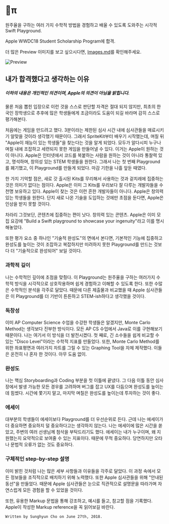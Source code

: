 # π

원주율을 구하는 여러 가지 수학적 방법을 경험하고 배울 수 있도록 도와주는 시각적 Swift Playground.

Apple WWDC18 Student Scholarship Program에 합격.

더 많은 Preview 이미지를 보고 싶으시다면, [Images.md](https://github.com/anaclumos/WWDC2018-Scholarship-Submission/blob/master/Images.md)를 확인해주세요.

![Preview](https://github.com/anaclumos/WWDC2018-Scholarship-Submission/blob/master/Preview.png)

## 내가 합격했다고 생각하는 이유

##### 이하의 내용은 개인적인 의견이며, Apple의 의견이 아님을 밝힙니다.

물론 처음 뽑힌 입장으로 이런 것을 스스로 판단할 자격은 절대 되지 않지만, 최초의 한국인 장학생으로 추후에 많은 학생들에게 조금이라도 도움이 되길 바라며 감히 스스로 평가해본다.

처음에는 게임을 만드려고 했다. 3분이라는 제한된 심사 시간 내에 심사관들을 매료시키기 알맞을 것이라 생각했기 때문이다. 그래서 SpriteKit부터 배우기 시작했는데, 며칠 뒤 "Apple이 재능이 있는 학생들"을 찾는다는 것을 알게 되었다. 모두가 알다시피 누구나 며칠 내에 조잡하고 세련되지 못한 게임을 만들어낼 수 있다. 이거는 Apple이 원하는 것이 아니다. Apple은 인터넷에서 코드를 복붙하는 사람을 원하는 것이 아니라 통찰력 있고, 명석하며, 창의성 있는 STEM 학생들을 원한다. 그래서 나는 첫 번째 Playground를 폐기했고, 이 Playground를 만들게 되었다. 마감 기한을 나흘 앞둔 때였다.

한 가지 기억할 점은, 새로 갓 출시된 Kits를 무리해서 사용하는 것과 겉치레에 집중하는 것은 의미가 없다는 점이다. Apple은 이미 그 Kits를 우리보다 잘 다루는 개발자들을 수 천명 보유하고 있다. Apple이 찾는 것은 이런 흔한 개발자들이 아니다. Apple은 창의력 있는 학생들을 원한다. 단지 새로 나온 기술을 도입하는 것에만 초점을 둔다면, Apple은 인상을 받지 못할 것이다.

차라리 그것보단, 콘텐츠에 집중하는 편이 낫다. 창의력 있는 콘텐츠. Apple은 이미 모집 요강에 "Build a Swift playground to showcase your ingenuity"라고 이를 명시해놓았다.

또한 평가 요소 중 하나인 "기술적 완성도"의 면에서 본다면, 기본적인 기능에 집중하고 완성도를 높이는 것이 조잡하고 복잡하지만 미려하지 못한 Playground를 만드는 것보다 더 "기술적으로 완성되어" 보일 것이다.

### 과학적 깊이
나는 수학적인 깊이에 초점을 맞췄다. 이 Playground는 원주율을 구하는 여러가지 수학적 방식을 시각적으로 상호작용하며 쉽게 경험하고 이해할 수 있도록 한다. 또한 수많은 수학적인 분석을 각주로 달았다. 때문에 다른 제출물과 비교했을 때 Apple 심사관들은 이 Playground를 더 기반이 튼튼하고 STEM-ish하다고 생각했을 것이다.

### 독창성
이미 AP Computer Science 수업을 수강한 학생들은 알겠지만, Monte Carlo Method는 생각보다 진부한 방식이다. 모든 AP CS 수업에서 Java로 이를 구현해보기 때문이다. 나는 여기서 이 방식을 더 발전시켰다. 첫 째로, 긴 소수들을 쉽게 비교할 수 있는 "Disco Level"이라는 수학적 지표를 만들었다. 또한, Monte Carlo Method를 위한 좌표평면과 여러가지 차트를 그릴 수 있는 Graphing Tool을 자체 제작했다. 이들은 온전히 나 혼자 한 것이다. 아무 도움 없이.

### 완성도
나는 핵심 Storyboarding과 Coding 부분을 첫 이틀에 끝냈다. 그 다음 이틀 동안 심사장에서 발생 가능한 모든 경우를 고려하며 버그를 잡고 UX를 다듬으며 완성도를 높이는 데 힘썼다. 시간에 쫓기지 말고, 마지막 며칠은 완성도를 높이는데 투자하는 것이 좋다.

### 에세이
대부분의 학생들이 에세이보다 Playground를 더 우선순위로 든다. 근데 나는 에세이가 더 중요하면 중요하지 덜 중요하다고는 생각하지 않는다. 나는 에세이에 많은 시간을 쏟았고, 주변의 여러 선생님께 첨삭을 부탁드리기도 했다. 에세이는 내가 누구이며, 왜 지원했는지 요약적으로 보여줄 수 있는 지표이다. 때문에 무척 중요하다. 당연하지만 오타나 문법적 오류가 없는 것도 중요하다.

### 구체적인 step-by-step 설명
이미 밝힌 것처럼 나는 많은 세부 사항들과 이유들을 각주로 달았다. 이 과정 속에서 모든 정보들을 조직적으로 배치하기 위해 노력했다. 또한 Apple 심사관들을 위해 "안내된 동선"을 만들었다. 때문에 Apple 심사관들은 눈으로 직관적으로 설명문을 따라가며 자연스럽게 모든 경험을 할 수 있었을 것이다. 

또한, 유용한 Markup 문법을 통해 강조하고, 예시를 들고, 참고할 점을 기록했다. Apple이 작성한 Markup reference을 꼭 읽어보길 바란다.


    Written by Sunghyun Cho on June 27th, 2018.